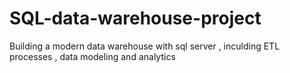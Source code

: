 # SQL-data-warehouse-project
Building a modern data warehouse with sql server , inculding ETL processes , data modeling and analytics
